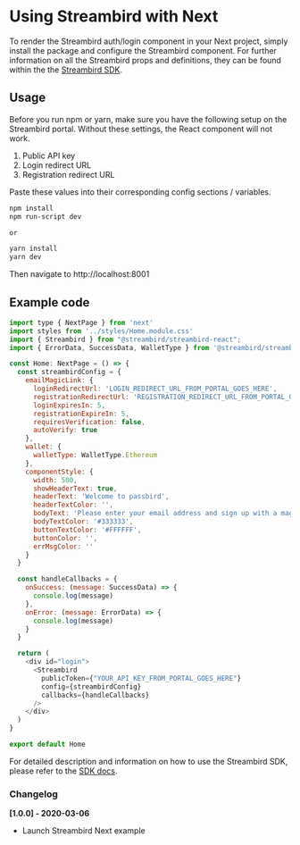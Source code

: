 # Using Streambird with Next

To render the Streambird auth/login component in your Next project, simply install the package and configure the Streambird component. For further information on all the Streambird props and definitions, they can be found within the the [Streambird SDK](https://docs.streambird.io/docs/sdk).

## Usage

Before you run npm or yarn, make sure you have the following setup on the Streambird portal. Without these settings, the React component will not work.

1. Public API key
2. Login redirect URL
3. Registration redirect URL

Paste these values into their corresponding config sections / variables.

```sh
npm install
npm run-script dev

or

yarn install
yarn dev

```

Then navigate to http://localhost:8001

## Example code

```js
import type { NextPage } from 'next'
import styles from '../styles/Home.module.css'
import { Streambird } from "@streambird/streambird-react";
import { ErrorData, SuccessData, WalletType } from '@streambird/streambird-js';

const Home: NextPage = () => {
  const streambirdConfig = {
    emailMagicLink: {
      loginRedirectUrl: 'LOGIN_REDIRECT_URL_FROM_PORTAL_GOES_HERE',
      registrationRedirectUrl: 'REGISTRATION_REDIRECT_URL_FROM_PORTAL_GOES_HERE',
      loginExpiresIn: 5,
      registrationExpireIn: 5,
      requiresVerification: false,
      autoVerify: true
    },
    wallet: {
      walletType: WalletType.Ethereum
    },
    componentStyle: {
      width: 500,
      showHeaderText: true,
      headerText: 'Welcome to passbird',
      headerTextColor: '',
      bodyText: 'Please enter your email address and sign up with a magic link to start using decentralized applications.',
      bodyTextColor: '#333333',
      buttonTextColor: '#FFFFFF',
      buttonColor: '',
      errMsgColor: ''
    }
  }

  const handleCallbacks = {
    onSuccess: (message: SuccessData) => {
      console.log(message)
    },
    onError: (message: ErrorData) => {
      console.log(message)
    }
  }

  return (
    <div id="login">
      <Streambird
        publicToken={"YOUR_API_KEY_FROM_PORTAL_GOES_HERE"}
        config={streambirdConfig}
        callbacks={handleCallbacks}
      />
    </div>
  )
}

export default Home

```

For detailed description and information on how to use the Streambird SDK, please refer to the [SDK docs](https://docs.streambird.io/docs/sdk).

### Changelog

**[1.0.0] - 2020-03-06**
- Launch Streambird Next example
